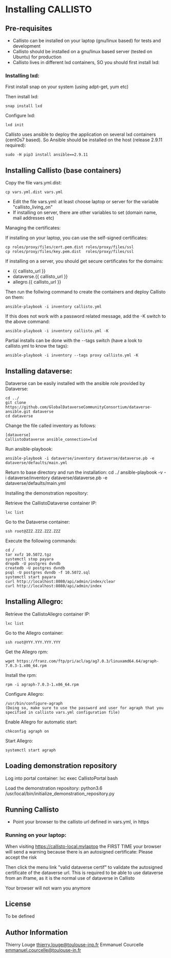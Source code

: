 Installing CALLISTO
===================

Pre-requisites
--------------

 - Callisto can be installed on your laptop (gnu/linux based) for tests and development
 - Callisto should be installed on a gnu/linux based server (tested on Ubuntu) for production
 - Callisto lives in different lxd containers, SO you should first install lxd:

### Installing lxd: ###

First install snap on your system (using adpt-get, yum etc)

Then install lxd:

    snap install lxd

Configure lxd:

    lxd init

Callisto uses ansible to deploy the application on several lxd containers (centOs7 based). So Ansible should be installed on the host (release 2.9.11 required):

    sudo -H pip3 install ansible==2.9.11

Installing Callisto (base containers)
-------------------------------------

Copy the file vars.yml.dist:

    cp vars.yml.dist vars.yml

 - Edit the file vars.yml: at least choose laptop or server for the variable "callisto_living_on"
 - If installing on server, there are other variables to set (domain name, mail addresses etc)

Managing the certificates:

If installing on your laptop, you can use the self-signed certificates:

    cp roles/proxy/files/cert.pem.dist roles/proxy/files/ssl
    cp roles/proxy/files/key.pem.dist  roles/proxy/files/ssl

If installing on a server, you should get secure certificates for the domains:
 - {{ callisto_url }}
 - dataverse.{{ callisto_url }}
 - allegro.{{ callisto_url }}

Then run the follwing command to create the containers and deploy Callisto on them:

    ansible-playbook -i inventory callisto.yml 

If this does not work with a password related message, add the -K switch to the above command:

    ansible-playbook -i inventory callisto.yml -K

Partial installs can be done with the --tags switch (have a look to callisto.yml to know the tags):

    ansible-playbook -i inventory --tags proxy callisto.yml -K

Installing dataverse:
---------------------

Dataverse can be easily installed with the ansible role provided by Dataverse:

    
    cd ../
    git clone https://github.com/GlobalDataverseCommunityConsortium/dataverse-ansible.git dataverse
    cd dataverse

Change the file called inventory as follows:

    [dataverse]
    CallistoDataverse ansible_connection=lxd

Run ansible-playbook:

    ansible-playbook -i dataverse/inventory dataverse/dataverse.pb -e dataverse/defaults/main.yml

Return to base directory and run the installation:
    cd ../
    ansible-playbook -v -i dataverse/inventory dataverse/dataverse.pb -e dataverse/defaults/main.yml

Installing the demonstration repository:

Retrieve the CallistoDataverse container IP:

    lxc list

Go to the Dataverse container:

    ssh root@ZZZ.ZZZ.ZZZ.ZZZ

Execute the following commands:

    cd /
    tar xvfz 10.5072.tgz
    systemctl stop payara 
    dropdb -U postgres dvndb 
    createdb -U postgres dvndb 
    psql -U postgres dvndb -f 10.5072.sql
    systemctl start payara 
    curl http://localhost:8080/api/admin/index/clear 
    curl http://localhost:8080/api/admin/index

Installing Allegro:
-------------------

Retrieve the CallistoAllegro container IP:

    lxc list

Go to the Allegro container:

    ssh root@YYY.YYY.YYY.YYY

Get the Allegro rpm:

    wget https://franz.com/ftp/pri/acl/ag/ag7.0.3/linuxamd64.64/agraph-7.0.3-1.x86_64.rpm

Install the rpm:

    rpm -i agraph-7.0.3-1.x86_64.rpm

Configure Allegro:

    /usr/bin/configure-agraph
    (Doing so, make sure to use the password and user for agraph that you specified in callisto vars.yml configuration file)    

Enable Allegro for automatic start:

    chkconfig agraph on

Start Allegro:

    systemctl start agraph 

Loading demonstration repository
---------------------------------
Log into portal container:
    lxc exec CallistoPortal bash

Load the demonstration repository:
    python3.6 /usr/local/bin/initialize_demonstration_repository.py


Running Callisto
----------------
- Point your browser to the callisto url defined in vars.yml, in https

### Running on your laptop: ###
When visiting https://callisto-local.mylaptop the FIRST TIME your browser will send a warning because
there is an autosigned certificate: Please accept the risk

Then click the menu link "valid dataverse certif" to validate the autosigned certificate of the dataverse url. This is required to be able to use
dataverse from an iframe, as it is the normal use of dataverse in Callisto

Your browser will not warn you anymore

License
-------
To be defined

Author Information
------------------

Thierry Louge thierry.louge@toulouse-inp.fr
Emmanuel Courcelle emmanuel.courcelle@toulouse-in.fr

